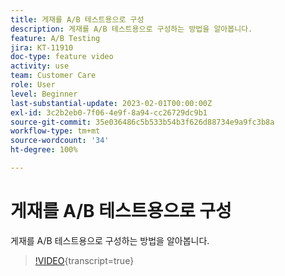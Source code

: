 ```yaml
---
title: 게재를 A/B 테스트용으로 구성
description: 게재를 A/B 테스트용으로 구성하는 방법을 알아봅니다.
feature: A/B Testing
jira: KT-11910
doc-type: feature video
activity: use
team: Customer Care
role: User
level: Beginner
last-substantial-update: 2023-02-01T00:00:00Z
exl-id: 3c2b2eb0-7f06-4e9f-8a94-cc26729dc9b1
source-git-commit: 35e036486c5b533b54b3f626d88734e9a9fc3b8a
workflow-type: tm+mt
source-wordcount: '34'
ht-degree: 100%

---
```


# 게재를 A/B 테스트용으로 구성

게재를 A/B 테스트용으로 구성하는 방법을 알아봅니다.

>[!VIDEO](https://video.tv.adobe.com/v/3415929?quality=12&learn=on){transcript=true}
